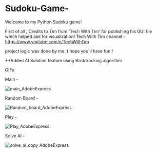 # Sudoku-Game-
Welcome to my Python Sudoku game!

First of all , Credits to Tim from 'Tech With Tim' for publishing his GUI file which helped alot for visualization!
Tech With Tim channel - https://www.youtube.com/c/TechWithTim

project logic was done by me :) hope you'll have fun !

**Added AI Solution feature using Backtracking algorithm

GIFs:

Main - 

![main_AdobeExpress](https://user-images.githubusercontent.com/87577792/180676863-24bcec3e-93c3-4c7b-aaa2-5f7c80f3d9b4.gif)

Random Board - 

![Random_board_AdobeExpress](https://user-images.githubusercontent.com/87577792/180676878-60ef3a70-aa7e-48ea-a529-9ef61c94dc5e.gif)

Play -

![Play_AdobeExpress](https://user-images.githubusercontent.com/87577792/180676891-6820fdfd-c11e-4e68-86e3-3a64d480e079.gif)

Solve AI - 

![solve_ai_copy_AdobeExpress](https://user-images.githubusercontent.com/87577792/180677125-0fa9fac9-cb1f-42d6-a2dd-c428f5e25289.gif)

